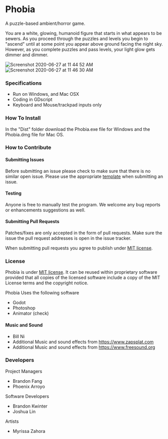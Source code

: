 # Phobia
A puzzle-based ambient/horror game.

You are a white, glowing, humanoid figure that starts in what appears to be sewers. As you proceed through the puzzles and levels you begin to "ascend" until at some point you appear above ground facing the night sky. However, as you complete puzzles and pass levels, your light glow gets dimmer and dimmer.

![Screenshot 2020-06-27 at 11 44 52 AM](https://user-images.githubusercontent.com/56122178/85929933-85e92900-b886-11ea-9caa-35e1d9853f35.png)
![Screenshot 2020-06-27 at 11 46 30 AM](https://user-images.githubusercontent.com/56122178/85929931-82ee3880-b886-11ea-90e1-0ea974b0450a.png)

### Specifications
- Run on Windows, and Mac OSX
- Coding in GDscript
- Keyboard and Mouse/trackpad inputs only

### How To Install
In the "Dist" folder download the Phobia.exe file for Windows and the Phobia.dmg file for Mac OS.

### How to Contribute
#### Submitting Issues
Before submitting an issue please check to make sure that there is no similar open issue. Please use the appropriate [template](https://github.com/Hexadoon/phobia/issues/new/choose) when submitting an issue.

#### Testing
Anyone is free to manually test the program. We welcome any bug reports or enhancements suggestions as well.

#### Submitting Pull Requests
Patches/fixes are only accepted in the form of pull requests. Make sure the issue the pull request addresses is open in the issue tracker.

When submitting pull requests you agree to publish under [MIT license](https://github.com/Hexadoon/phobia/blob/master/LICENSE).

### License
Phobia is under [MIT license](https://github.com/Hexadoon/phobia/blob/master/LICENSE). It can be reused within proprietary software provided that all copies of the licensed software include a copy of the MIT License terms and the copyright notice.

Phobia Uses the following software
- Godot
- Photoshop
- Animator (check)
 
#### Music and Sound
- Bill Ni
- Additional Music and sound effects from https://www.zapsplat.com
- Additional Music and sound effects from https://www.freesound.org
 
### Developers

Project Managers
- Brandon Fang
- Phoenix Arroyo

Software Developers
- Brandon Kwinter
- Joshua Lin

Artists
- Myrissa Zahora

